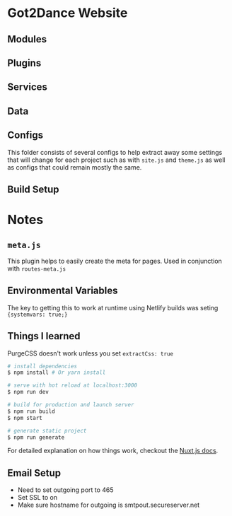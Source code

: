 # Got2Dance Website


## Modules

## Plugins

## Services

## Data

## Configs
This folder consists of several configs to help extract away some settings that will change for each project such as with `site.js` and `theme.js` as well as configs that could remain mostly the same. 

## Build Setup


# Notes

## `meta.js`

This plugin helps to easily create the meta for pages. Used in conjunction with `routes-meta.js` 

## Environmental Variables
The key to getting this to work at runtime using Netlify builds was seting `{systemvars: true;}`

## Things I learned

PurgeCSS doesn't work unless you set `extractCss: true`




``` bash
# install dependencies
$ npm install # Or yarn install

# serve with hot reload at localhost:3000
$ npm run dev

# build for production and launch server
$ npm run build
$ npm start

# generate static project
$ npm run generate
```

For detailed explanation on how things work, checkout the [Nuxt.js docs](https://github.com/nuxt/nuxt.js).

## Email Setup
- Need to set outgoing port to 465
- Set SSL to on
- Make sure hostname for outgoing is smtpout.secureserver.net